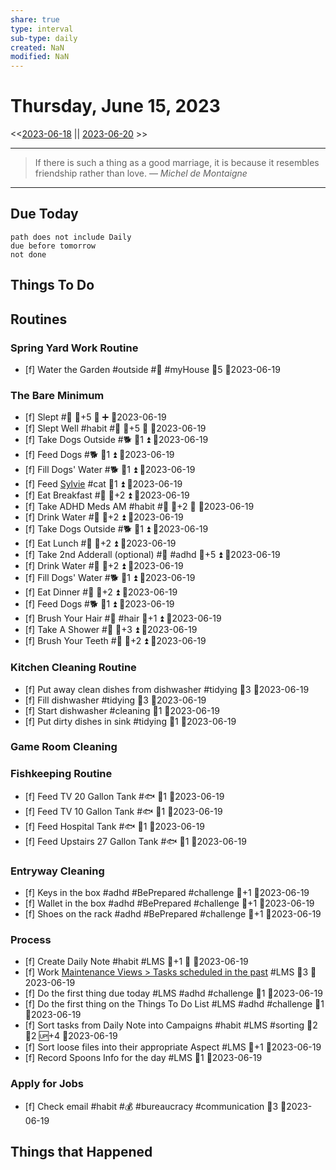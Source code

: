 ```yaml
---
share: true
type: interval
sub-type: daily
created: NaN 
modified: NaN
---
```

# Thursday, June 15, 2023
<<[2023-06-18](./2023-06-18.md) || [2023-06-20](./2023-06-20.md) >>

---

> If there is such a thing as a good marriage, it is because it resembles friendship rather than love.
> — <cite>Michel de Montaigne</cite>

---
## Due Today
```tasks
path does not include Daily
due before tomorrow
not done
```

## Things To Do


















































































































## Routines
### Spring Yard Work Routine
- [f] Water the Garden #outside #🌱 #myHouse 🥄5 📆2023-06-19


### The Bare Minimum
- [f] Slept #🛌 🥄+5 🔺 ➕ 📆2023-06-19
- [f] Slept Well #habit #🛌 🥄+5 🔺 📆2023-06-19
- [f] Take Dogs Outside #🐕 🥄1 ⏫ 📆2023-06-19
- [f] Feed Dogs #🐕 🥄1 ⏫ 📆2023-06-19
- [f] Fill Dogs' Water #🐕 🥄1 ⏫ 📆2023-06-19
- [f] Feed [Sylvie](../../03%20-%20Belonging%20%F0%9F%91%AA/00%20-%20The%20Pack%20%F0%9F%90%95/Sylvie.md) #cat 🥄1 ⏫ 📆2023-06-19
- [f] Eat Breakfast #🍎 🥄+2 ⏫ 📆2023-06-19
- [f] Take ADHD Meds AM #habit #💊 🥄+2 🔺 📆2023-06-19
- [f] Drink Water #🌊 🥄+2 ⏫ 📆2023-06-19
- [f] Take Dogs Outside #🐕 🥄1 ⏫ 📆2023-06-19
- [f] Eat Lunch #🍎 🥄+2 ⏫ 📆2023-06-19
- [f] Take 2nd Adderall (optional) #💊 #adhd 🥄+5 ⏫ 📆2023-06-19
- [f] Drink Water #🌊  🥄+2 ⏫ 📆2023-06-19
- [f] Fill Dogs' Water #🐕 🥄1 ⏫ 📆2023-06-19
- [f] Eat Dinner #🍎 🥄+2 ⏫ 📆2023-06-19
- [f] Feed Dogs #🐕 🥄1 ⏫ 📆2023-06-19
- [f] Brush Your Hair #🚿 #hair 🥄+1 ⏫ 📆2023-06-19
- [f] Take A Shower #🚿 🥄+3 ⏫ 📆2023-06-19
- [f] Brush Your Teeth #🚿 🥄+2 ⏫ 📆2023-06-19


### Kitchen Cleaning Routine
- [f] Put away clean dishes from dishwasher #tidying 🥄3 📆2023-06-19
- [f] Fill dishwasher #tidying 🥄3 📆2023-06-19
- [f] Start dishwasher #cleaning 🥄1 📆2023-06-19
- [f] Put dirty dishes in sink #tidying 🥄1 📆2023-06-19


### Game Room Cleaning


### Fishkeeping Routine
- [f] Feed TV 20 Gallon Tank #🐟 🥄1 📆2023-06-19
- [f] Feed TV 10 Gallon Tank #🐟 🥄1 📆2023-06-19
- [f] Feed Hospital Tank #🐟 🥄1 📆2023-06-19
- [f] Feed Upstairs 27 Gallon Tank #🐟 🥄1 📆2023-06-19


### Entryway Cleaning
- [f] Keys in the box #adhd #BePrepared #challenge 🥄+1 📆2023-06-19
- [f] Wallet in the box #adhd #BePrepared #challenge 🥄+1 📆2023-06-19
- [f] Shoes on the rack #adhd #BePrepared #challenge 🥄+1 📆2023-06-19


### Process
- [f] Create Daily Note #habit #LMS 🥄+1 🔺  📆2023-06-19
- [f] Work [Maintenance Views > Tasks scheduled in the past](../02%20-%20Tools/Maintenance%20Views.md#Tasks%20scheduled%20in%20the%20past) #LMS 🥄3 📆2023-06-19
- [f] Do the first thing due today #LMS #adhd #challenge 🥄1 📆2023-06-19
- [f] Do the first thing on the Things To Do List #LMS #adhd #challenge 🥄1 📆2023-06-19
- [f] Sort tasks from Daily Note into Campaigns #habit #LMS #sorting 🍅2 🥄2 🆙+4  📆2023-06-19
- [f] Sort loose files into their appropriate Aspect #LMS 🥄+1  📆2023-06-19
- [f] Record Spoons Info for the day #LMS 🥄1 📆2023-06-19


### Apply for Jobs
- [f] Check email #habit #💰 #bureaucracy #communication 🥄3 📆2023-06-19




## Things that Happened
